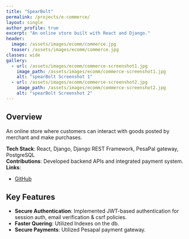 ```yaml
---
title: "SpearBolt"
permalink: /projects/e-commerce/
layout: single
author_profile: true
excerpt: "An online store built with React and Django."
header:
  image: /assets/images/ecomm/commerce.jpg
  teaser: /assets/images/ecomm/commerce.jpg
classes: wide
gallery:
  - url: /assets/images/ecomm/commerce-screenshot1.jpg
    image_path: /assets/images/ecomm/commerce-screenshot1.jpg
    alt: "spearBolt Screenshot 1"
  - url: /assets/images/ecomm/commerce-screenshot2.jpg
    image_path: /assets/images/ecomm/commerce-screenshot2.jpg
    alt: "spearBolt Screenshot 2"
---
```


## Overview
An  online store where customers can interact with goods posted by merchant and make purchases.

**Tech Stack**: React, Django, Django REST Framework, PesaPal gateway, PostgreSQL  
**Contributions**: Developed backend APIs and integrated payment system.  
**Links**:  
- [GitHub](https://github.com/theeduke/e_commerce)
<!-- - [Live Demo](https://example.com/carpooling) *(replace with actual link if available)*  -->

## Key Features
- **Secure Authentication**: Implemented JWT-based authentication for session auth, email verification & csrf policies.
- **Faster Quering**: Utilized Indexes on the db.
- **Secure Payments**: Utilized Pesapal payment gateway.

